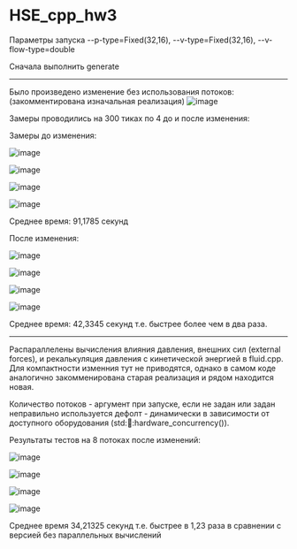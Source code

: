 # HSE_cpp_hw3

Параметры запуска --p-type=Fixed(32,16), --v-type=Fixed(32,16), --v-flow-type=double

Сначала выполнить generate

---

Было произведено изменение без использования потоков:
(закомментирована изначальная реализация)
![image](https://github.com/user-attachments/assets/85657108-abd4-4360-bfa8-7a8df27100fb)

Замеры проводились на 300 тиках по 4 до и после изменения:

Замеры до изменения:

![image](https://github.com/user-attachments/assets/7a241783-0a50-47cc-b492-9d932029877d)

![image](https://github.com/user-attachments/assets/148b1b53-9dea-45af-b3ee-5345f63e5bfd)

![image](https://github.com/user-attachments/assets/d3444f08-2dc9-43c2-a343-ebeac4ad053d)

![image](https://github.com/user-attachments/assets/c0d7adb1-c769-4b49-bc6b-42512d94bef6)

Среднее время: 91,1785 секунд



После изменения:

![image](https://github.com/user-attachments/assets/ae442e9e-cc40-49a8-8134-45f2121888b6)

![image](https://github.com/user-attachments/assets/53c36b64-c3b2-43ef-a4a3-20e856973d71)

![image](https://github.com/user-attachments/assets/f7f33135-c21e-4597-a3d9-7ca61df8e7f0)

![image](https://github.com/user-attachments/assets/7d404746-add7-4b42-b855-ebb7a17179fc)

Среднее время: 42,3345 секунд
т.е. быстрее более чем в два раза.

---

Распараллелены вычисления влияния давления, внешних сил (external forces), и рекалькуляция давления с кинетической энергией в fluid.cpp.
Для компактности изменния тут не приводятся, однако в самом коде аналогично закомменирована старая реализация и рядом находится новая.

Количество потоков - аргумент при запуске, если не задан или задан неправильно используется дефолт - динамически в зависимости от доступного оборудования (std::thread::hardware_concurrency()).

Результаты тестов на 8 потоках после изменений:

![image](https://github.com/user-attachments/assets/116d749c-d769-43f7-84e9-4055206d9936)

![image](https://github.com/user-attachments/assets/127ced54-092a-4c8e-8232-f124183c83e3)

![image](https://github.com/user-attachments/assets/aef3e07e-ecce-4324-b955-c295521f33c8)

![image](https://github.com/user-attachments/assets/76c91467-9db4-4e10-afc4-35acbcd77223)

Среднее время 34,21325 секунд
т.е. быстрее в 1,23 раза в сравнении с версией без параллельных вычислений


